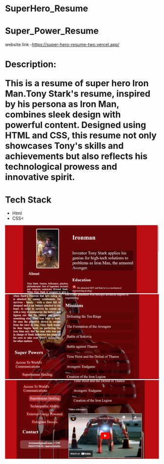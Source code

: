 # SuperHero_Resume
<h1>Super_Power_Resume</H1>


website link -https://super-hero-resume-two.vercel.app/
<h1>Description:</h>


<p>This is a resume of super hero Iron Man.Tony Stark's resume, inspired by his persona as Iron Man, combines sleek design with powerful content. Designed using HTML and CSS, this resume not only showcases Tony's skills and achievements but also reflects his technological prowess and innovative spirit.</P>

<h1>Tech Stack</h1>
<ul><Li>Html</li>
<li>CSS<</li>
</ul>



<img src="./Assets/Ironman1.png">
<img src="./Assets/Ironman2.png">
<img src="./Assets/Ironman3.png">

